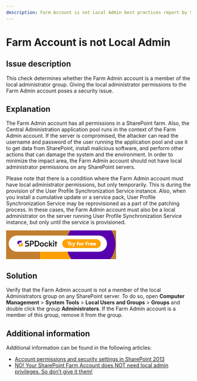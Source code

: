 ```yaml
---
description: Farm Account is not Local Admin best practices report by SPDocKit determines whether the Farm Admin account is a member of the local administrator group.
---
```


# Farm Account is not Local Admin

## Issue description

This check determines whether the Farm Admin account is a member of the local administrator group. Giving the local administrator permissions to the Farm Admin account poses a security issue.

## Explanation

The Farm Admin account has all permissions in a SharePoint farm. Also, the Central Administration application pool runs in the context of the Farm Admin account. If the server is compromised, the attacker can read the username and password of the user running the application pool and use it to get data from SharePoint, install malicious software, and perform other actions that can damage the system and the environment. In order to minimize the impact area, the Farm Admin account should not have local administrator permissions on any SharePoint servers.

Please note that there is a condition where the Farm Admin account must have local administrator permissions, but only temporarily. This is during the provision of the User Profile Synchronization Service instance. Also, when you install a cumulative update or a service pack, User Profile Synchronization Service may be reprovisioned as a part of the patching process. In these cases, the Farm Admin account must also be a local administrator on the server running User Profile Synchronization Service instance, but only until the service is provisioned.

[![Download SPDocKit](../../.gitbook/assets/spdockit-download.png)](http://bit.ly/2US0Zna)

## Solution

Verify that the Farm Admin account is not a member of the local Administrators group on any SharePoint server. To do so, open **Computer Management** &gt; **System Tools** &gt; **Local Users and Groups** &gt; **Groups** and double click the group **Administrators**. If the Farm Admin account is a member of this group, remove it from the group.

## Additional information

Additional information can be found in the following articles:

* [Account permissions and security settings in SharePoint 2013](https://technet.microsoft.com/en-us/library/cc678863.aspx)
* [NO! Your SharePoint Farm Account does NOT need local admin privileges. So don’t give it them!](http://www.harbar.net/archive/2007/06/19/NO-Your-SharePoint-Farm-Account-does-NOT-need-local-admin.aspx)

